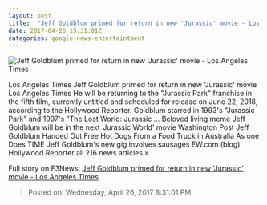```yaml
---
layout: post
title:  "Jeff Goldblum primed for return in new 'Jurassic' movie - Los Angeles Times"
date: 2017-04-26 15:31:01Z
categories: google-news-entertaintment
---
```


![Jeff Goldblum primed for return in new 'Jurassic' movie - Los Angeles Times](http://www.trbimg.com/img-5900bd33/turbine/la-et-entertainment-news-updates-april-jeff-goldblum-primed-for-return-in-new-1493220086)

Los Angeles Times Jeff Goldblum primed for return in new 'Jurassic' movie Los Angeles Times He will be returning to the "Jurassic Park" franchise in the fifth film, currently untitled and scheduled for release on June 22, 2018, according to the Hollywood Reporter. Goldblum starred in 1993's "Jurassic Park" and 1997's "The Lost World: Jurassic ... Beloved living meme Jeff Goldblum will be in the next 'Jurassic World' movie Washington Post Jeff Goldblum Handed Out Free Hot Dogs From a Food Truck in Australia As one Does TIME Jeff Goldblum's new gig involves sausages EW.com (blog) Hollywood Reporter all 216 news articles »


Full story on F3News: [Jeff Goldblum primed for return in new 'Jurassic' movie - Los Angeles Times](http://www.f3nws.com/n/ZPsZR)

> Posted on: Wednesday, April 26, 2017 8:31:01 PM
